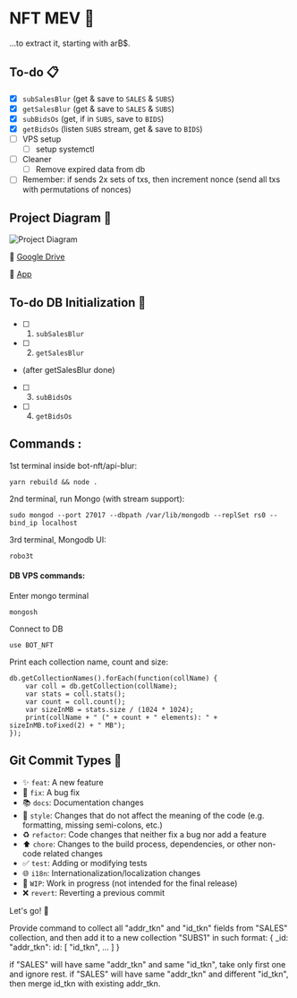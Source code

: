 # NFT MEV :robot:

...to extract it, starting with ar₿$.

## To-do :clipboard:

- [x] `subSalesBlur` (get & save to `SALES` & `SUBS`)
- [x] `getSalesBlur` (get & save to `SALES` & `SUBS`)
- [x] `subBidsOs` (get, if in `SUBS`, save to `BIDS`)
- [x] `getBidsOs` (listen `SUBS` stream, get & save to `BIDS`)
- [ ] VPS setup
  - [ ] setup systemctl
- [ ] Cleaner
  - [ ] Remove expired data from db
- [ ] Remember: if sends 2x sets of txs, then increment nonce (send all txs with permutations of nonces)

## Project Diagram 🔧

![Project Diagram](https://i.gyazo.com/791201f3bd138f3ee8ffb15d9c177451.png)

📁 [Google Drive](https://drive.google.com/file/d/1Ks5DKz6f9DdRpffOGzYu5gjKxD21WbCk/view?usp=sharing)

🚀 [App](https://app.diagrams.net/#G1Ks5DKz6f9DdRpffOGzYu5gjKxD21WbCk)

## To-do DB Initialization :floppy_disk:
  - [ ] 1. `subSalesBlur`
  - [ ] 2. `getSalesBlur`
  - (after getSalesBlur done)
  - [ ] 3. `subBidsOs`
  - [ ] 4. `getBidsOs`

## Commands :
1st terminal inside bot-nft/api-blur:
```
yarn rebuild && node .
```

2nd terminal, run Mongo (with stream support):
```
sudo mongod --port 27017 --dbpath /var/lib/mongodb --replSet rs0 --bind_ip localhost
```

3rd terminal, Mongodb UI:
```
robo3t
```

#### DB VPS commands:

Enter mongo terminal
```
mongosh
```

Connect to DB
```
use BOT_NFT
```

Print each collection name, count and size:
```
db.getCollectionNames().forEach(function(collName) {
    var coll = db.getCollection(collName);
    var stats = coll.stats();
    var count = coll.count();
    var sizeInMB = stats.size / (1024 * 1024);
    print(collName + " (" + count + " elements): " + sizeInMB.toFixed(2) + " MB");
});
```


## Git Commit Types :construction_worker:

- :sparkles: `feat`: A new feature
- :bug: `fix`: A bug fix
- :books: `docs`: Documentation changes
- :art: `style`: Changes that do not affect the meaning of the code (e.g. formatting, missing semi-colons, etc.)
- :recycle: `refactor`: Code changes that neither fix a bug nor add a feature
- :arrow_up: `chore`: Changes to the build process, dependencies, or other non-code related changes
- :white_check_mark: `test`: Adding or modifying tests
- :globe_with_meridians: `i18n`: Internationalization/localization changes
- :construction: `WIP`: Work in progress (not intended for the final release)
- :x: `revert`: Reverting a previous commit

Let's go! :muscle:

Provide command to collect all "addr_tkn" and "id_tkn" fields from "SALES" collection, and then add it to a new collection "SUBS1" in such format:
{
  _id: "addr_tkn":
  id: [
    "id_tkn",
    ...
  ]
}

if "SALES" will have same "addr_tkn" and same "id_tkn", take only first one and ignore rest.
if "SALES" will have same "addr_tkn" and different "id_tkn", then merge id_tkn with existing addr_tkn.